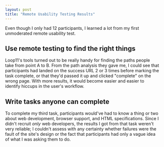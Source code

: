 ```yaml
---
layout: post
title: "Remote Usability Testing Results"
---
```


Even though I only had 12 participants, I learned a lot from my first unmoderated remote usability test.

## Use remote testing to find the right things

Loop11's tools turned out to be really handy for finding the paths people take from point A to B. From the path analysis they gave me, I could see that participants had landed on the success URL 2 or 3 times before marking the task complete, or that they'd passed it up and clicked "complete" on the wrong page. With more results, it would become easier and easier to identify hiccups in the user's workflow.

## Write tasks anyone can complete

To complete my third task, participants would've had to know a thing or two about web development, browser support, and HTML specifications. Since I didn't recruit *only* web developers, the results I got from that task weren't very reliable; I couldn't assess with any certainty whether failures were the fault of the site's design or the fact that participants had only a vague idea of what I was asking them to do.